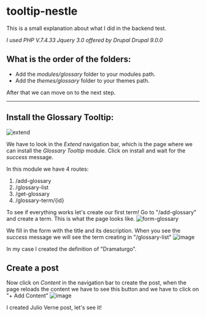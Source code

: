# tooltip-nestle
This is a small explanation about what I did in the backend test.

*I used PHP V.7.4.33*
*Jquery 3.0 offered by Drupal*
*Drupal 9.0.0*

## What is the order of the folders:
* Add the *modules/glossary* folder to your modules path.
* Add the *themes/glossary* folder to your themes path.

After that we can move on to the next step.

---
## Install the Glossary Tooltip:
![extend](https://github.com/anthonylilo/tooltip-nestle/assets/76402507/cd153a85-f1e9-4d28-8926-78fec52da9a6)

We have to look in the *Extend* navigation bar, which is the page where we can install the *Glossary Tooltip* module. Click on install and wait for the *success* message.

In this module we have 4 routes:

1. /add-glossary
2. /glossary-list
3. /get-glossary
4. /glossary-term/{id}

To see if everything works  let's create our first term! Go to "/add-glossary" and create a term. This is what the page looks like.
![form-glossary](https://github.com/anthonylilo/tooltip-nestle/assets/76402507/64a6a7c4-cb9d-4e41-a3d3-5a9d64613711)

We fill in the form with the title and its description. When you see the *success* message we will see the term creating in "/glossary-list"
![image](https://github.com/anthonylilo/tooltip-nestle/assets/76402507/b79bbf91-f472-4573-9add-e0109a11f8db)

In my case I created the definition of "Dramaturgo".

## Create a post
Now click on *Content* in the navigation bar to create the post, when the page reloads the content we have to see this button and we have to click on "+ Add Content"
![image](https://github.com/anthonylilo/tooltip-nestle/assets/76402507/1e5517e1-4f2f-4991-9785-73f2a4809efc)

I created Julio Verne post, let's see it!
